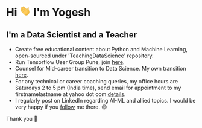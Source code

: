 # Hi <img src="https://raw.githubusercontent.com/ABSphreak/ABSphreak/master/gifs/Hi.gif" width="30px"> I'm Yogesh

## I'm a Data Scientist and a Teacher
- Create free educational content about Python and Machine Learning, open-sourced under 'TeachingDataScience' repository.
- Run Tensorflow User Group Pune, join [here](https://www.meetup.com/tensorflow-user-group-pune/).
- Counsel for Mid-career transition to Data Science. My own transition [here](https://www.choosetothinq.com/blog/2020/12/7/ctq-smartcast-mid-career-transitions-to-ai-machine-learning-with-yogesh-kulkarni).
- For any technical or career coaching queries, my office hours are Saturdays 2 to 5 pm (India time), send email for appointment to my firstnamelastname at yahoo dot com  [details](https://www.linkedin.com/feed/update/urn:li:activity:6913670687291240448/).
- I regularly post on LinkedIn regarding AI-ML and allied topics. I would be very happy if you [follow](https://www.youtube.com/channel/UCbXgNpp0jedKWcQiULLbDTA?sub_confirmation=1) me there. 😊


Thank you 🙏
